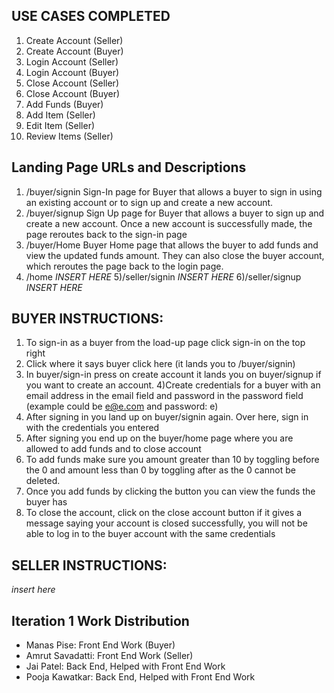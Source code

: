## USE CASES COMPLETED
  1) Create Account (Seller)
  2) Create Account (Buyer)
  3) Login Account (Seller)
  4) Login Account (Buyer)
  5) Close Account (Seller)
  6) Close Account (Buyer)
  7) Add Funds (Buyer)
  8) Add Item (Seller)
  9) Edit Item (Seller)
  10) Review Items (Seller)

## Landing Page URLs and Descriptions
  1) /buyer/signin
     Sign-In page for Buyer that allows a buyer to sign in using an existing account or to sign up and create a new account.
  2) /buyer/signup
     Sign Up page for Buyer that allows a buyer to sign up and create a new account. Once a new account is successfully made, the page reroutes back to the sign-in page
  3) /buyer/Home
     Buyer Home page that allows the buyer to add funds and view the updated funds amount. They can also close the buyer account, which reroutes the page back to the login page.
  4) /home
  *INSERT HERE*
  5)/seller/signin
  *INSERT HERE*
  6)/seller/signup
  *INSERT HERE*


## BUYER INSTRUCTIONS:
  1) To sign-in as a buyer from the load-up page click sign-in on the top right 
  2) Click where it says buyer click here (it lands you to /buyer/signin) 
  3) In buyer/sign-in press on create account it lands you on buyer/signup if you want to create an account. 
  4)Create credentials for a buyer with an email address in the email field and password in the password field (example could be e@e.com and password: e)
  3) After signing in you land up on buyer/signin again. Over here, sign in with the credentials you entered
  4) After signing you end up on the buyer/home page where you are allowed to add funds and to close account 
  5) To add funds make sure you amount greater than 10 by toggling before the 0 and amount less than 0 by toggling after as the 0 cannot be deleted. 
  6) Once you add funds by clicking the button you can view the funds the buyer has
  7) To close the account, click on the close account button if it gives a message saying your account is closed successfully, you will not be able to log in to the buyer account with the same credentials

## SELLER INSTRUCTIONS:
*insert here*

## Iteration 1 Work Distribution
- Manas Pise: Front End Work (Buyer)
- Amrut Savadatti: Front End Work (Seller)
- Jai Patel: Back End, Helped with Front End Work
- Pooja Kawatkar: Back End, Helped with Front End Work

## 
